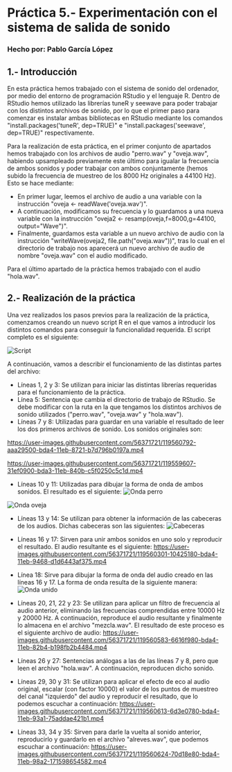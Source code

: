 # Práctica 5.- Experimentación con el sistema de salida de sonido
### Hecho por: Pablo García López

## 1.- Introducción
En esta práctica hemos trabajado con el sistema de sonido del ordenador, por medio del entorno de programación RStudio y el lenguaje R. Dentro de RStudio hemos utilizado las librerías tuneR y seewave para poder trabajar con los distintos archivos de sonido, por lo que el primer paso para comenzar es instalar ambas bibliotecas en RStudio mediante los comandos "install.packages('tuneR', dep=TRUE)" e "install.packages('seewave', dep=TRUE)" respectivamente. 

Para la realización de esta práctica, en el primer conjunto de apartados hemos trabajado con los archivos de audio "perro.wav" y "oveja.wav", habiendo upsampleado previamente este último para igualar la frecuencia de ambos sonidos y poder trabajar con ambos conjuntamente (hemos subido la frecuencia de muestreo de los 8000 Hz originales a 44100 Hz). Esto se hace mediante:
- En primer lugar, leemos el archivo de audio a una variable con la instrucción "oveja <- readWave('oveja.wav')".
- A continuación, modificamos su frecuencia y lo guardamos a una nueva variable con la instrucción "oveja2 <- resamp(oveja,f=8000,g=44100, output="Wave")".
- Finalmente, guardamos esta variable a un nuevo archivo de audio con la instrucción "writeWave(oveja2, file.path("oveja.wav"))", tras lo cual en el directorio de trabajo nos aparecerá un nuevo archivo de audio de nombre "oveja.wav" con el audio modificado.

Para el último apartado de la práctica hemos trabajado con el audio "hola.wav".

## 2.- Realización de la práctica
Una vez realizados los pasos previos para la realización de la práctica, comenzamos creando un nuevo script R en el que vamos a introducir los distintos comandos para conseguir la funcionalidad requerida. El script completo es el siguiente:

![Script](https://user-images.githubusercontent.com/56371721/119559142-9362a800-bda2-11eb-8fbc-b9b302fa4e81.png)

A continuación, vamos a describir el funcionamiento de las distintas partes del archivo:
- Líneas 1, 2 y 3: Se utilizan para iniciar las distintas librerías requeridas para el funcionamiento de la práctica.
- Línea 5: Sentencia que cambia el directorio de trabajo de RStudio. Se debe modificar con la ruta en la que tengamos los distintos archivos de sonido utilizados ("perro.wav", "oveja.wav" y "hola.wav").
- Líneas 7 y 8: Utilizadas para guardar en una variable el resultado de leer los dos primeros archivos de sonido. Los sonidos originales son:

https://user-images.githubusercontent.com/56371721/119560792-aaa29500-bda4-11eb-8721-b7d796b0197a.mp4



https://user-images.githubusercontent.com/56371721/119559607-31ef0900-bda3-11eb-840b-c5f0250c5c1d.mp4

- Líneas 10 y 11: Utilizadas para dibujar la forma de onda de ambos sonidos. El resultado es el siguiente:
![Onda perro](https://user-images.githubusercontent.com/56371721/119560111-d2452d80-bda3-11eb-8670-1b91462cc40f.png)

![Onda oveja](https://user-images.githubusercontent.com/56371721/119560122-d40ef100-bda3-11eb-98c4-d529a4f7b4dc.png)

- Líneas 13 y 14: Se utilizan para obtener la información de las cabeceras de los audios. Dichas cabeceras son las siguientes:
![Cabeceras](https://user-images.githubusercontent.com/56371721/119560171-e12be000-bda3-11eb-829a-93e079025d73.png)

- Líneas 16 y 17: Sirven para unir ambos sonidos en uno solo y reproducir el resultado. El audio resultante es el siguiente:
https://user-images.githubusercontent.com/56371721/119560301-10425180-bda4-11eb-9468-d1d6443af375.mp4

- Línea 18: Sirve para dibujar la forma de onda del audio creado en las líneas 16 y 17. La forma de onda resulta de la siguiente manera:
![Onda unido](https://user-images.githubusercontent.com/56371721/119560320-159f9c00-bda4-11eb-8ec8-c009d0944373.png)

- Líneas 20, 21, 22 y 23: Se utilizan para aplicar un filtro de frecuencia al audio anterior, eliminando las frecuencias comprendidas entre 10000 Hz y 20000 Hz. A continuación, reproduce el audio resultante y finalmente lo almacena en el archivo "mezcla.wav". El resultado de este proceso es el siguiente archivo de audio:
https://user-images.githubusercontent.com/56371721/119560583-6616f980-bda4-11eb-82b4-b198fb2b4484.mp4

- Líneas 26 y 27: Sentencias análogas a las de las líneas 7 y 8, pero que leen el archivo "hola.wav". A continuación, reproducen dicho sonido.
- Líneas 29, 30 y 31: Se utilizan para aplicar el efecto de eco al audio original, escalar (con factor 10000) el valor de los puntos de muestreo del canal "izquierdo" del audio y reproducir el resultado, que lo podemos escuchar a continuación:
https://user-images.githubusercontent.com/56371721/119560613-6d3e0780-bda4-11eb-93a1-75addae421b1.mp4

- Líneas 33, 34 y 35: Sirven para darle la vuelta al sonido anterior, reproducirlo y guardarlo en el archivo "alreves.wav", que podemos escuchar a continuación:
https://user-images.githubusercontent.com/56371721/119560624-70d18e80-bda4-11eb-98a2-171598654582.mp4

